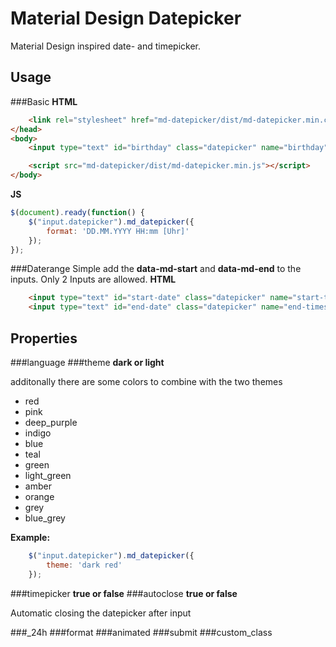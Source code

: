 # Material Design Datepicker
Material Design inspired date- and timepicker.

## Usage
###Basic
**HTML**
```html
	<link rel="stylesheet" href="md-datepicker/dist/md-datepicker.min.css">
</head>
<body>
	<input type="text" id="birthday" class="datepicker" name="birthday">

	<script src="md-datepicker/dist/md-datepicker.min.js"></script>
</body>
```
**JS**
```js
$(document).ready(function() {
	$("input.datepicker").md_datepicker({
		format: 'DD.MM.YYYY HH:mm [Uhr]'
	});
});
```
###Daterange
Simple add the **data-md-start** and **data-md-end** to the inputs.
Only 2 Inputs are allowed.
**HTML**
```html
	<input type="text" id="start-date" class="datepicker" name="start-timestamp" data-md-start>
	<input type="text" id="end-date" class="datepicker" name="end-timestamp"  data-md-end>
```

## Properties
###language
###theme
**dark or light**


additonally there are some colors to combine with the two themes
-	red
-	pink
-	deep_purple
-	indigo
-	blue
-	teal
-	green
-	light_green
-	amber
-	orange
-	grey
-	blue_grey

**Example:**
```js
	$("input.datepicker").md_datepicker({
		theme: 'dark red'
	});
```
###timepicker
**true or false**
###autoclose
**true or false**

Automatic closing the datepicker after input

###_24h
###format
###animated
###submit
###custom_class
